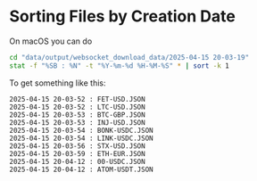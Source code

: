 # Sorting Files by Creation Date

<!-- Created Tue Apr 15 22:25:21 2025 -->

On macOS you can do

```zsh
cd "data/output/websocket_download_data/2025-04-15 20-03-19"
stat -f "%SB : %N" -t "%Y-%m-%d %H-%M-%S" * | sort -k 1
```

To get something like this:

```text
2025-04-15 20-03-52 : FET-USD.JSON
2025-04-15 20-03-52 : LTC-USD.JSON
2025-04-15 20-03-53 : BTC-GBP.JSON
2025-04-15 20-03-53 : INJ-USD.JSON
2025-04-15 20-03-54 : BONK-USDC.JSON
2025-04-15 20-03-54 : LINK-USDC.JSON
2025-04-15 20-03-56 : STX-USD.JSON
2025-04-15 20-03-59 : ETH-EUR.JSON
2025-04-15 20-04-12 : 00-USDC.JSON
2025-04-15 20-04-12 : ATOM-USDT.JSON
```

